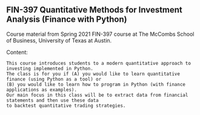## FIN-397 Quantitative Methods for Investment Analysis (Finance with Python)
Course material from Spring 2021 FIN-397 course at The McCombs School of Business, University of Texas at Austin.

Content:
```
This course introduces students to a modern quantitative approach to investing implemented in Python.
The class is for you if (A) you would like to learn quantitative finance (using Python as a tool) or
(B) you would like to learn how to program in Python (with finance applications as examples).
Our main focus in this class will be to extract data from financial statements and then use these data
to backtest quantitative trading strategies.
```

